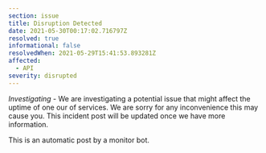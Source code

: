 ```yaml
---
section: issue
title: Disruption Detected
date: 2021-05-30T00:17:02.716797Z
resolved: true
informational: false
resolvedWhen: 2021-05-29T15:41:53.893281Z
affected:
  - API
severity: disrupted
---
```

*Investigating* - We are investigating a potential issue that might affect the uptime of one our of services. We are sorry for any inconvenience this may cause you. This incident post will be updated once we have more information.

This is an automatic post by a monitor bot.
        